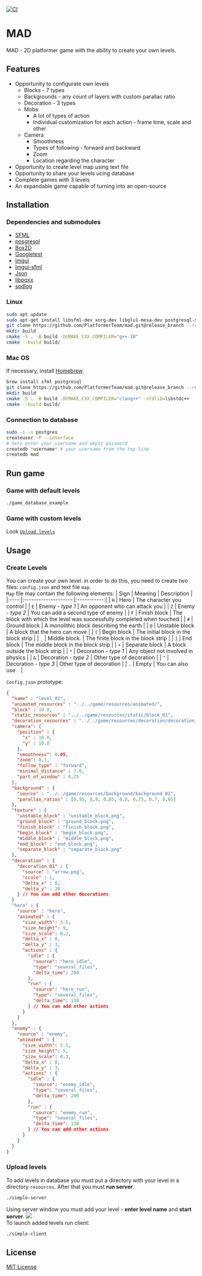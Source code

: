 [![CI](https://github.com/PlatformerTeam/mad/actions/workflows/build_and_run_tests.yml/badge.svg)](https://github.com/PlatformerTeam/mad/actions/workflows/build_and_run_tests.yml)
# MAD
MAD - 2D platformer game with the ability to create your own levels.
## Features
* Opportunity to configurate own levels
  * Blocks - 7 types
  * Backgrounds - any count of layers with custom parallac ratio
  * Decoration - 3 types
  * Mobs
    * A lot of types of action
    * Individual customization for each action - frame time, scale and other
  * Camera 
    * Smoothness
    * Types of following - forward and backward
    * Zoom
    * Location regarding the character
* Opportunity to create level map using text file
* Opportunity to share your levels ucing database
* Complete games with 3 levels
* An expandable game capable of turning into an open-source
## Installation
### Dependencies and submodules
- [SFML](https://www.sfml-dev.org)
- [posgresql](https://www.postgresql.org)
- [Box2D](https://github.com/erincatto/box2d)
- [Googletest](https://github.com/google/googletest)
- [Imgui](https://github.com/ocornut/imgui)
- [Imgui-sfml](https://github.com/eliasdaler/imgui-sfml)
- [Json](https://github.com/nlohmann/json)
- [libpqxx](https://github.com/jtv/libpqxx)
- [spdlog](https://github.com/gabime/spdlog)
### Linux
```bash
sudo apt update 
sudo apt-get install libsfml-dev xorg-dev libglu1-mesa-dev postgresql-server-dev-all
git clone https://github.com/PlatformerTeam/mad.git@release_branch --recursive
mkdir build
cmake -S . -B build -DCMAKE_CXX_COMPILER="g++-10"
cmake --build build/
```
### Mac OS
If necessary, install [Homebrew](https://brew.sh).
```bash
brew install sfml postgresql
git clone https://github.com/PlatformerTeam/mad.git@release_branch --recursive
mkdir build
cmake -S . -B build -DCMAKE_CXX_COMPILER="clang++" -stdlib=libstdc++
cmake --build build/
```
### Connection to database
```bash 
sudo -i -u postgres
createuser -P --interface
# here enter your username and empty password
createdb *username* # your username from the top line
createdb mad
```

## Run game
### Game with default levels
```bash
./game_database_example
```
### Game with custom levels
Look [`Upload levels`](https://github.com/PlatformerTeam/mad/blob/create-readme/README.md#upload-levels)

## Usage
### Create Levels
You can create your own level. in order to do this, you need to create two files: `config.json` and text file `map`.\
`Map` file may contain the following elements: 
| Sign | Meaning              | Description |
|:----:|:--------------------:|:-----------:|
| `H` | Hero                  | The character you control |
| `E` | Enemy - *type 1*      | An opponent who can attack you |
| `Z` | Enemy - *type 2*      | You can add a second type of enemy |
| `F` | Finish block          | The block with which the level was successfully completed when touched |
| `#` | Ground block          | A monolithic block describing the earth |
| `@` | Unstable block        | A block that the hero can move |
| `[` | Begin block           | The initial block in the block strip |
| `_` | Middle block.         | The finite block in the block strip |
| `]` | End block             | The middle block in the block strip |
| `+` | Separate block        | A block outside the block strip |
| `*` | Decoration - *type 1* | Any object not involved in physics |
| `&` | Decoration - *type 2* | Other type of decoration |
| `^` | Decoration - *type 3* | Other type of decoration |
| `.` | Empty                 | You can also use  ` ` |

`Config.json` prototype: 
```json
{
  "name" : "level_01",
  "animated_resources" : "../../game/resources/animated/",
  "block" : 10.0,
  "static_resources" : "../../game/resources/static/block_01",
  "decoration_resources" : "../../game/resources/decoration/decoration_01",
  "camera": {
    "position" : {
      "x" : 10.0,
      "y" : 10.0
    },
    "smoothness": 0.05,
    "zoom": 0.1,
    "follow_type" : "forward",
    "minimal_distance" : 7.0,
    "part_of_window" : 0.25
  },
  "background" : {
    "source" : "../../game/resources/background/background_01",
    "parallax_ratios" : [0.95, 0.9, 0.85, 0.8, 0.75, 0.7, 0.65]
  },
  "texture" : {
    "unstable_block" : "unstable_block.png",
    "ground_block" : "ground_block.png",
    "finish_block" : "finish_block.png",
    "begin_block" : "begin_block.png",
    "middle_block" : "middle_block.png",
    "end_block" : "end_block.png",
    "separate_block" : "separate_block.png"
  },
  "decoration" : {
    "decoration_01" : {
      "source" : "arrow.png",
      "scale" : 1,
      "delta_x" : 0,
      "delta_y" : 20
    } // You can add other decorations
  } 
  "hero" : {
    "source" : "hero",
    "animated" : {
      "size_width": 5.5,
      "size_height": 9,
      "size_scale": 0.3,
      "delta_x" : 0,
      "delta_y" : 3,
      "actions" : {
        "idle" : {
          "source": "hero_idle",
          "type": "several_files",
          "delta_time": 200
        },
        "run" : {
          "source": "hero_run",
          "type": "several_files",
          "delta_time": 130
        } // You can add other actions
      }
    }
  },
  "enemy" : {
    "source" : "enemy",
    "animated" : {
      "size_width": 5.5,
      "size_height": 5,
      "size_scale": 0.3,
      "delta_x" : 0,
      "delta_y" : 3,
      "actions" : {
        "idle" : {
          "source": "enemy_idle",
          "type": "several_files",
          "delta_time": 200
        },
        "run" : {
          "source": "enemy_run",
          "type": "several_files",
          "delta_time": 130
        } // You can add other actions
      }
    }
  }
}
```
### Upload levels
To add levels in database you must put a directory with your level in a directory `resources`. After that you must **run server**.
```bash
./simple-server
```
Using server window you must add your level - **enter level name** and **start server**.
![](https://github.com/PlatformerTeam/mad/blob/main/pictures/server.png) \
To launch added levels run client:
```bash
./simple-client
```
## License
[MIT License](https://github.com/PlatformerTeam/mad/blob/main/LICENSE)
